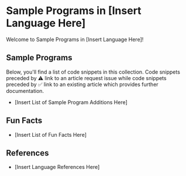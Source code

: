# Sample Programs in [Insert Language Here]

Welcome to Sample Programs in [Insert Language Here]!

## Sample Programs

Below, you'll find a list of code snippets in this collection.
Code snippets preceded by :warning: link to an article request 
issue while code snippets preceded by :white_check_mark: link
to an existing article which provides further documentation.

- [Insert List of Sample Program Additions Here]

## Fun Facts

- [Insert List of Fun Facts Here]

## References

- [Insert Language References Here]

[example-article-link]: example.com
